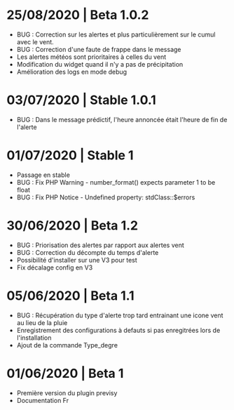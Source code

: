 # 25/08/2020 | Beta 1.0.2

- BUG : Correction sur les alertes et plus particulièrement sur le cumul avec le vent.
- BUG : Correction d'une faute de frappe dans le message
- Les alertes météos sont prioritaires à celles du vent
- Modification du widget quand il n'y a pas de précipitation
- Amélioration des logs en mode debug 

# 03/07/2020 | Stable 1.0.1

- BUG : Dans le message prédictif, l'heure annoncée était l'heure de fin de l'alerte

# 01/07/2020 | Stable 1

- Passage en stable
- BUG : Fix PHP Warning - number_format() expects parameter 1 to be float
- BUG : Fix PHP Notice - Undefined property: stdClass::$errors

# 30/06/2020 | Beta 1.2
- BUG : Priorisation des alertes par rapport aux alertes vent
- BUG : Correction du décompte du temps d'alerte
- Possibilité d'installer sur une V3 pour test
- Fix décalage config en V3

# 05/06/2020 | Beta 1.1

- BUG : Récupération du type d'alerte trop tard entrainant une icone vent au lieu de la pluie
- Enregistrement des configurations à defauts si pas enregitrées lors de l'installation
- Ajout de la commande Type_degre

# 01/06/2020 | Beta 1

- Première version du plugin previsy 
- Documentation Fr

